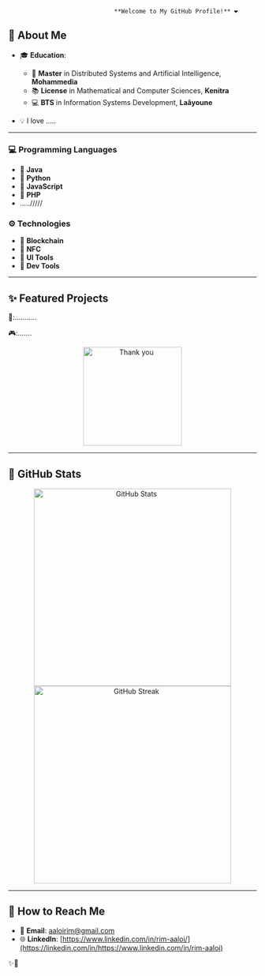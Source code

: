                                   **Welcome to My GitHub Profile!** ❤️  





## 🎀 **About Me** 
 
- 🎓 **Education**:  
  - 💼 **Master** in Distributed Systems and Artificial Intelligence, **Mohammedia**  
  - 📚 **License** in Mathematical and Computer Sciences, **Kenitra**  
  - 💻 **BTS** in Information Systems Development, **Laâyoune**  

- 💡 I love .....  

---

### 💻 **Programming Languages**
- 🔸 **Java**  
- 🔸 **Python**  
- 🔸 **JavaScript**  
- 🔸 **PHP**
- ...../////

### ⚙️ **Technologies**
- 💎 **Blockchain**
- 📱 **NFC**
- 🎨 **UI Tools**
- 🔧 **Dev Tools**  

---

## ✨ **Featured Projects**

🚀:...........

🎮:.......

<p align="center">
  <img src="https://media.giphy.com/media/l41YxqakBuR2G69Rm/giphy.gif" width="200" alt="Thank you">
</p>

---

## 🌈 **GitHub Stats**  
<div align="center">
  <img src="https://github-readme-stats.vercel.app/api?username=RimAaloi&show_icons=true&theme=radical" alt="GitHub Stats" width="400"/>
  <img src="https://github-readme-streak-stats.herokuapp.com?user=RimAaloi&theme=radical" alt="GitHub Streak" width="400"/>
</div>

---

## 🌹 **How to Reach Me**
- 📧 **Email**: [aaloirim@gmail.com](mailto:aaloirim@gmail.com)  
- 🌐 **LinkedIn**: [https://www.linkedin.com/in/rim-aaloi/](https://linkedin.com/in/https://www.linkedin.com/in/rim-aaloi) 



✨👋



